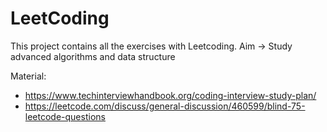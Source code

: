 # LeetCoding
 This project contains all the exercises with Leetcoding.
 Aim -> Study advanced algorithms and data structure

Material:
- https://www.techinterviewhandbook.org/coding-interview-study-plan/
- https://leetcode.com/discuss/general-discussion/460599/blind-75-leetcode-questions

